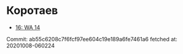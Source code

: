 # Коротаев
- [16: WA 14](16.md)

Commit: ab55c6208c7f6fcf97ee604c19e189a6fe7461a6
 fetched at: 20201008-060224
